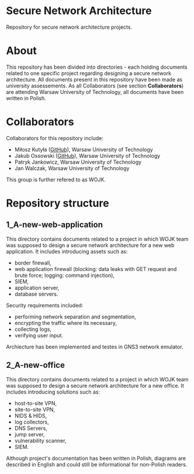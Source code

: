 # Secure Network Architecture

Repository for secure network architecture projects. 

# About

This repository has been divided into directories - each holding documents related to one specific project regarding designing a secure network architecture.
All documents present in this repository have been made as university assessements. As all Collaborators (see section **Collaborators**) are attending Warsaw University of Technology, all documents have been written in Polish.

# Collaborators

Collaborators for this repository include:

* Miłosz Kutyła ([GitHub](https://github.com/mkutyla)), Warsaw University of Technology
* Jakub Ossowski ([GitHub](https://github.com/bilevcik)), Warsaw University of Technology
* Patryk Jankowicz, Warsaw University of Technology
* Jan Walczak, Warsaw University of Technology

This group is further refered to as WOJK.

# Repository structure

## **1_A-new-web-application**

This directory contains documents related to a project in which WOJK team was supposed to design a secure network architecture for a new web application. It includes introducing assets such as:
* border firewall,
* web application firewall (blocking: data leaks with GET request and brute force; logging: command injection),
* SIEM,
* application server,
* database servers.

Security requirements included:
* performing network separation and segmentation,
* encrypting the traffic where its necessary,
* collecting logs,
* verifying user input.

Archiecture has been implemented and testes in GNS3 network emulator.

## **2_A-new-office**

This directory contains documents related to a project in which WOJK team was supposed to design a secure network architecture for a new office. It includes introducing solutions such as:
* host-to-site VPN,
* site-to-site VPN,
* NIDS & HIDS,
* log collectors,
* DNS Servers,
* jump server,
* vulnerability scanner,
* SIEM.

Although project's documentation has been written in Polish, diagrams are described in English and could still be informational for non-Polish readers.

